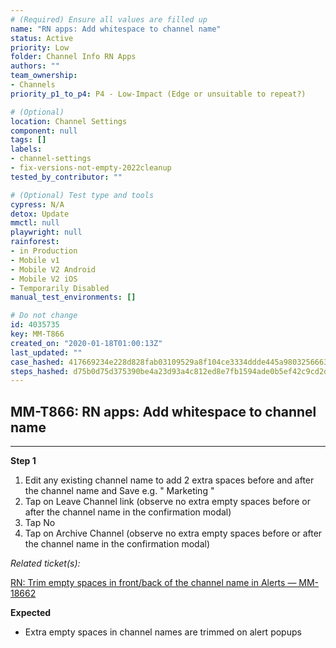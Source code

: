 ```yaml
---
# (Required) Ensure all values are filled up
name: "RN apps: Add whitespace to channel name"
status: Active
priority: Low
folder: Channel Info RN Apps
authors: ""
team_ownership: 
- Channels
priority_p1_to_p4: P4 - Low-Impact (Edge or unsuitable to repeat?)

# (Optional)
location: Channel Settings
component: null
tags: []
labels: 
- channel-settings
- fix-versions-not-empty-2022cleanup
tested_by_contributor: ""

# (Optional) Test type and tools
cypress: N/A
detox: Update
mmctl: null
playwright: null
rainforest: 
- in Production
- Mobile v1
- Mobile V2 Android
- Mobile V2 iOS
- Temporarily Disabled
manual_test_environments: []

# Do not change
id: 4035735
key: MM-T866
created_on: "2020-01-18T01:00:13Z"
last_updated: ""
case_hashed: 417669234e228d828fab03109529a8f104ce3334ddde445a98032566631665c9c75311348fda814a9202c3d75312e1ad
steps_hashed: d75b0d75d375390be4a23d93a4c812ed8e7fb1594ade0b5ef42c9cd2d33c425b053cb7ae947651a5c5605ef2a0c17613
---
```


<!-- (Auto-generated) Based on frontmatter's "key" and "name" -->

## MM-T866: RN apps: Add whitespace to channel name

---

**Step 1**

1. Edit any existing channel name to add 2 extra spaces before and after the channel name and Save e.g. " Marketing "
2. Tap on Leave Channel link (observe no extra empty spaces before or after the channel name in the confirmation modal)
3. Tap No
4. Tap on Archive Channel (observe no extra empty spaces before or after the channel name in the confirmation modal)

_Related ticket(s):_

[RN: Trim empty spaces in front/back of the channel name in Alerts — MM-18662](https://mattermost.atlassian.net/browse/MM-18622)

**Expected**

- Extra empty spaces in channel names are trimmed on alert popups
